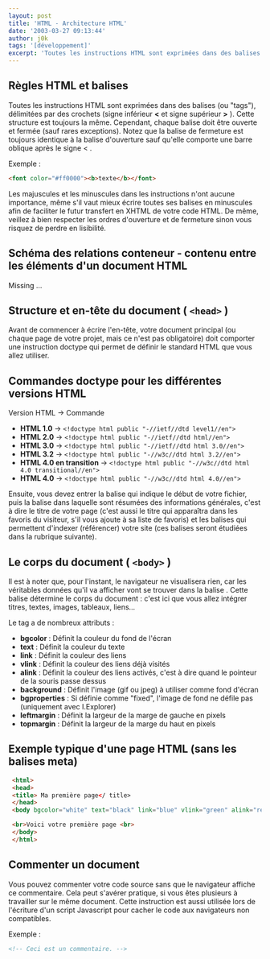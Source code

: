 ```yaml
---
layout: post
title: 'HTML - Architecture HTML'
date: '2003-03-27 09:13:44'
author: j0k
tags: '[développement]'
excerpt: 'Toutes les instructions HTML sont exprimées dans des balises (ou "tags"), délimitées par des crochets (signe inférieur **<** et signe supérieur **>** ).'
---
```


## **Règles HTML et balises**

Toutes les instructions HTML sont exprimées dans des balises (ou "tags"), délimitées par des crochets (signe inférieur **<** et signe supérieur **>** ).
Cette structure est toujours la même. Cependant, chaque balise doit être ouverte et fermée (sauf rares exceptions). Notez que la balise de fermeture est toujours identique à la balise d'ouverture sauf qu'elle comporte une barre oblique après le signe < .

  Exemple :

```html
<font color="#ff0000"><b>texte</b></font>
```

  Les majuscules et les minuscules dans les instructions n'ont aucune importance, même s'il vaut mieux écrire toutes ses balises en minuscules afin de faciliter le futur transfert en XHTML de votre code HTML. De même, veillez à bien respecter les ordres d'ouverture et de fermeture sinon vous risquez de perdre en lisibilité.

## **Schéma des relations conteneur - contenu entre les éléments d'un document HTML**

Missing ...

## **Structure et en-tête du document ( `<head>` )**

 Avant de commencer à écrire l'en-tête, votre document principal (ou chaque page de votre projet, mais ce n'est pas obligatoire) doit comporter une instruction doctype qui permet de définir le standard HTML que vous allez utiliser.

## **Commandes doctype pour les différentes versions HTML**

  Version HTML -> Commande

 - **HTML 1.0** -> `<!doctype html public "-//ietf//dtd level1//en">`
 - **HTML 2.0** -> `<!doctype html public "-//ietf//dtd html//en">`
 - **HTML 3.0** -> `<!doctype html public "-//ietf//dtd html 3.0//en">`
 - **HTML 3.2** -> `<!doctype html public "-//w3c//dtd html 3.2//en">`
 - **HTML 4.0 en transition** -> `<!doctype html public "-//w3c//dtd html 4.0 transitional//en">`
 - **HTML 4.0** -> `<!doctype html public "-//w3c//dtd html 4.0//en">`

Ensuite, vous devez entrer la balise qui indique le début de votre fichier, puis la balise <head> dans laquelle sont résumées des informations générales, c'est à dire le titre de votre page (c'est aussi le titre qui apparaîtra dans les favoris du visiteur, s'il vous ajoute à sa liste de favoris) et les balises qui permettent d'indexer (référencer) votre site (ces balises seront étudiées dans la rubrique suivante).

## **Le corps du document ( `<body>` )**

 Il est à noter que, pour l'instant, le navigateur ne visualisera rien, car les véritables données qu'il va afficher vont se trouver dans la balise . Cette balise détermine le corps du document : c'est ici que vous allez intégrer titres, textes, images, tableaux, liens...

 Le tag <body> a de nombreux attributs :

 - **bgcolor** : Définit la couleur du fond de l'écran
 - **text** : Définit la couleur du texte
 - **link** : Définit la couleur des liens
 - **vlink** : Définit la couleur des liens déjà visités
 - **alink** : Définit la couleur des liens activés, c'est à dire quand le pointeur de la souris passe dessus
 - **background** : Définit l'image (gif ou jpeg) à utiliser comme fond d'écran
 - **bgproperties** : Si définie comme "fixed", l'image de fond ne défile pas (uniquement avec I.Explorer)
 - **leftmargin** : Définit la largeur de la marge de gauche en pixels
 - **topmargin** : Définit la largeur de la marge du haut en pixels

## **Exemple typique d'une page HTML (sans les balises meta)**

```html
 <html>
 <head>
 <title> Ma première page</ title>
 </head>
 <body bgcolor="white" text="black" link="blue" vlink="green" alink="red">

 <br>Voici votre première page <br>
 </body>
 </html>
```

## **Commenter un document**

 Vous pouvez commenter votre code source sans que le navigateur affiche ce commentaire. Cela peut s'avérer pratique, si vous êtes plusieurs à travailler sur le même document. Cette instruction est aussi utilisée lors de l'écriture d'un script Javascript pour cacher le code aux navigateurs non compatibles.

  Exemple :

```html
<!-- Ceci est un commentaire. -->
```
